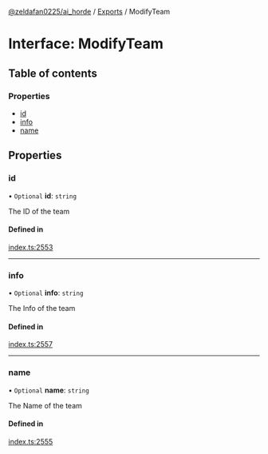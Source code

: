 [@zeldafan0225/ai_horde](../README.md) / [Exports](../modules.md) / ModifyTeam

# Interface: ModifyTeam

## Table of contents

### Properties

- [id](ModifyTeam.md#id)
- [info](ModifyTeam.md#info)
- [name](ModifyTeam.md#name)

## Properties

### id

• `Optional` **id**: `string`

The ID of the team

#### Defined in

[index.ts:2553](https://github.com/ZeldaFan0225/ai_horde/blob/c593245/index.ts#L2553)

___

### info

• `Optional` **info**: `string`

The Info of the team

#### Defined in

[index.ts:2557](https://github.com/ZeldaFan0225/ai_horde/blob/c593245/index.ts#L2557)

___

### name

• `Optional` **name**: `string`

The Name of the team

#### Defined in

[index.ts:2555](https://github.com/ZeldaFan0225/ai_horde/blob/c593245/index.ts#L2555)
